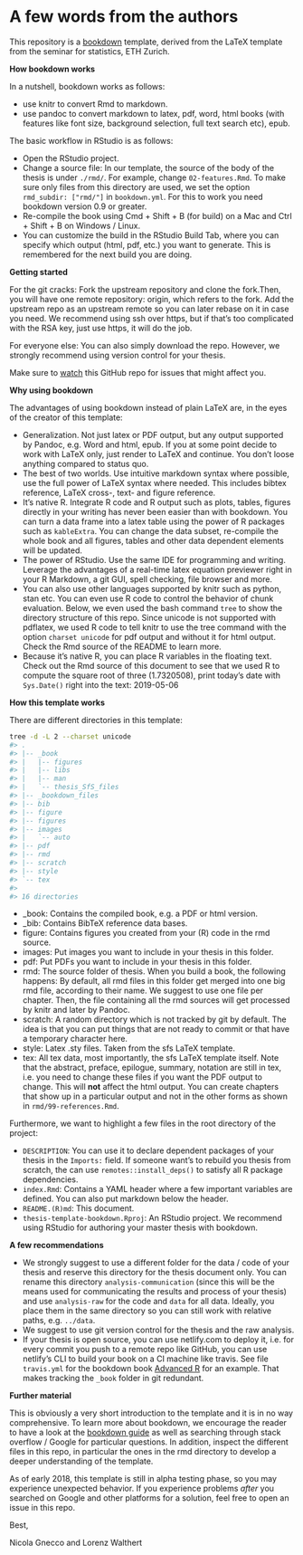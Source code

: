 
<!-- README.md is generated from README.Rmd. Please edit that file -->

# A few words from the authors

This repository is a [bookdown](https://github.com/rstudio/bookdown)
template, derived from the LaTeX template from the seminar for
statistics, ETH Zurich.

**How bookdown works**

In a nutshell, bookdown works as follows:

  - use knitr to convert Rmd to markdown.
  - use pandoc to convert markdown to latex, pdf, word, html books (with
    features like font size, background selection, full text search
    etc), epub.

The basic workflow in RStudio is as follows:

  - Open the RStudio project.
  - Change a source file: In our template, the source of the body of the
    thesis is under `./rmd/`. For example, change `02-features.Rmd`. To
    make sure only files from this directory are used, we set the option
    `rmd_subdir: ["rmd/"]` in `bookdown.yml`. For this to work you need
    bookdown version 0.9 or greater.
  - Re-compile the book using Cmd + Shift + B (for build) on a Mac and
    Ctrl + Shift + B on Windows / Linux.
  - You can customize the build in the RStudio Build Tab, where you can
    specify which output (html, pdf, etc.) you want to generate. This is
    remembered for the next build you are doing.

**Getting started**

For the git cracks: Fork the upstream repository and clone the
fork.Then, you will have one remote repository: origin, which refers to
the fork. Add the upstream repo as an upstream remote so you can later
rebase on it in case you need. We recommend using ssh over https, but if
that’s too complicated with the RSA key, just use https, it will do the
job.

For everyone else: You can also simply download the repo. However, we
strongly recommend using version control for your thesis.

Make sure to
[watch](https://help.github.com/en/articles/watching-and-unwatching-repositories)
this GitHub repo for issues that might affect you.

**Why using bookdown**

The advantages of using bookdown instead of plain LaTeX are, in the eyes
of the creator of this template:

  - Generalization. Not just latex or PDF output, but any output
    supported by Pandoc, e.g. Word and html, epub. If you at some point
    decide to work with LaTeX only, just render to LaTeX and continue.
    You don’t loose anything compared to status quo.
  - The best of two worlds. Use intuitive markdown syntax where
    possible, use the full power of LaTeX syntax where needed. This
    includes bibtex reference, LaTeX cross-, text- and figure reference.
  - It’s native R. Integrate R code and R output such as plots, tables,
    figures directly in your writing has never been easier than with
    bookdown. You can turn a data frame into a latex table using the
    power of R packages such as `kableExtra`. You can change the data
    subset, re-compile the whole book and all figures, tables and other
    data dependent elements will be updated.
  - The power of RStudio. Use the same IDE for programming and writing.
    Leverage the advantages of a real-time latex equation previewer
    right in your R Markdown, a git GUI, spell checking, file browser
    and more.
  - You can also use other languages supported by knitr such as python,
    stan etc. You can even use R code to control the behavior of chunk
    evaluation. Below, we even used the bash command `tree` to show the
    directory structure of this repo. Since unicode is not supported
    with pdflatex, we used R code to tell knitr to use the tree command
    with the option `charset unicode` for pdf output and without it for
    html output. Check the Rmd source of the README to learn more.
  - Because it’s native R, you can place R variables in the floating
    text. Check out the Rmd source of this document to see that we used
    R to compute the square root of three (1.7320508), print today’s
    date with `Sys.Date()` right into the text: 2019-05-06

**How this template works**

There are different directories in this template:

``` bash
tree -d -L 2 --charset unicode
#> .
#> |-- _book
#> |   |-- figures
#> |   |-- libs
#> |   |-- man
#> |   `-- thesis_SfS_files
#> |-- _bookdown_files
#> |-- bib
#> |-- figure
#> |-- figures
#> |-- images
#> |   `-- auto
#> |-- pdf
#> |-- rmd
#> |-- scratch
#> |-- style
#> `-- tex
#> 
#> 16 directories
```

  - \_book: Contains the compiled book, e.g. a PDF or html version.
  - \_bib: Contains BibTeX reference data bases.
  - figure: Contains figures you created from your (R) code in the rmd
    source.
  - images: Put images you want to include in your thesis in this
    folder.
  - pdf: Put PDFs you want to include in your thesis in this folder.
  - rmd: The source folder of thesis. When you build a book, the
    following happens: By default, all rmd files in this folder get
    merged into one big rmd file, according to their name. We suggest to
    use one file per chapter. Then, the file containing all the rmd
    sources will get processed by knitr and later by Pandoc.
  - scratch: A random directory which is not tracked by git by default.
    The idea is that you can put things that are not ready to commit or
    that have a temporary character here.
  - style: Latex .sty files. Taken from the sfs LaTeX template.
  - tex: All tex data, most importantly, the sfs LaTeX template itself.
    Note that the abstract, preface, epilogue, summary, notation are
    still in tex, i.e. you need to change these files if you want the
    PDF output to change. This will **not** affect the html output. You
    can create chapters that show up in a particular output and not in
    the other forms as shown in `rmd/99-references.Rmd`.

Furthermore, we want to highlight a few files in the root directory of
the project:

  - `DESCRIPTION`: You can use it to declare dependent packages of your
    thesis in the `Imports:` field. If someone want’s to rebuild you
    thesis from scratch, the can use `remotes::install_deps()` to
    satisfy all R package dependencies.
  - `index.Rmd`: Contains a YAML header where a few important variables
    are defined. You can also put markdown below the header.
  - `README.(R)md`: This document.
  - `thesis-template-bookdown.Rproj`: An RStudio project. We recommend
    using RStudio for authoring your master thesis with bookdown.

**A few recommendations**

  - We strongly suggest to use a different folder for the data / code of
    your thesis and reserve this directory for the thesis document only.
    You can rename this directory `analysis-communication` (since this
    will be the means used for communicating the results and process of
    your thesis) and use `analysis-raw` for the code and `data` for all
    data. Ideally, you place them in the same directory so you can still
    work with relative paths, e.g. `../data`.
  - We suggest to use git version control for the thesis and the raw
    analysis.
  - If your thesis is open source, you can use netlify.com to deploy it,
    i.e. for every commit you push to a remote repo like GitHub, you can
    use netlify’s CLI to build your book on a CI machine like travis.
    See file `travis.yml` for the bookdown book [Advanced
    R](https://github.com/hadley/adv-r/tree/88dcb07e2b2ae634af6cdeafff2f3ea976077064)
    for an example. That makes tracking the `_book` folder in git
    redundant.

**Further material**

This is obviously a very short introduction to the template and it is in
no way comprehensive. To learn more about bookdown, we encourage the
reader to have a look at the [bookdown
guide](https://bookdown.org/yihui/bookdown/) as well as searching
through stack overflow / Google for particular questions. In addition,
inspect the different files in this repo, in particular the ones in the
rmd directory to develop a deeper understanding of the template.

As of early 2018, this template is still in alpha testing phase, so you
may experience unexpected behavior. If you experience problems *after*
you searched on Google and other platforms for a solution, feel free to
open an issue in this repo.

Best,

Nicola Gnecco and Lorenz Walthert
